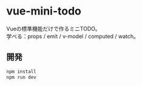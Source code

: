 # vue-mini-todo

Vueの標準機能だけで作るミニTODO。  
学べる：props / emit / v-model / computed / watch。

## 開発
```bash
npm install
npm run dev